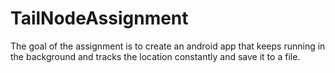 # TailNodeAssignment

The goal of the assignment is to create an android app that keeps
running in the background and tracks the location constantly and save it to a file.
